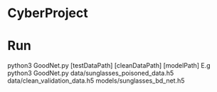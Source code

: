 # CyberProject

# Run
python3 GoodNet.py [testDataPath] [cleanDataPath] [modelPath]
E.g python3 GoodNet.py data/sunglasses_poisoned_data.h5 data/clean_validation_data.h5 models/sunglasses_bd_net.h5
